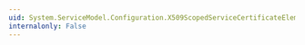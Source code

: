 ```yaml
---
uid: System.ServiceModel.Configuration.X509ScopedServiceCertificateElement.StoreLocation
internalonly: False
---
```

